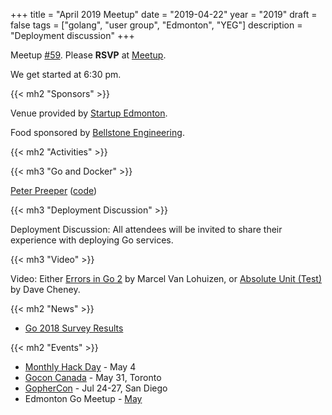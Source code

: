 +++
title = "April 2019 Meetup"
date = "2019-04-22"
year = "2019"
draft = false
tags = ["golang", "user group", "Edmonton", "YEG"]
description = "Deployment discussion"
+++

Meetup [#59](https://github.com/edmontongo/presentations/issues/99). Please **RSVP** at [Meetup](https://www.meetup.com/startupedmonton/events/bclwwpyzgbdc/).

We get started at 6:30 pm.

{{< mh2 "Sponsors" >}}

Venue provided by [Startup Edmonton](https://www.startupedmonton.com/).

Food sponsored by [Bellstone Engineering](https://bellstone.ca/).

{{< mh2 "Activities" >}}

{{< mh3 "Go and Docker" >}}

[Peter Preeper](https://github.com/ppreeper) ([code](https://github.com/edmontongo/presentations/tree/master/2019-04/godocker))

{{< mh3 "Deployment Discussion" >}}

Deployment Discussion: All attendees will be invited to share their experience with deploying Go services.

{{< mh3 "Video" >}}

Video: Either [Errors in Go 2](https://www.youtube.com/watch?v=SeVxmQl9Wmk) by Marcel Van Lohuizen, or [Absolute Unit (Test)](https://www.youtube.com/watch?v=UKe5sX1dZ0k) by Dave Cheney.

{{< mh2 "News" >}}

- [Go 2018 Survey Results](https://blog.golang.org/survey2018-results)

{{< mh2 "Events" >}}

- [Monthly Hack Day](https://www.meetup.com/startupedmonton/events/rrntrqyzhbgb/) - May 4
- [Gocon Canada](https://gocon.ca/) - May 31, Toronto
- [GopherCon](https://www.gophercon.com/) - Jul 24-27, San Diego
- Edmonton Go Meetup - [May](/meetup/2019-05/)
